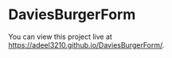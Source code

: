 # DaviesBurgerForm

You can view this project live at https://adeel3210.github.io/DaviesBurgerForm/.
